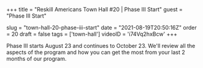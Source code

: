 +++
title = "Reskill Americans Town Hall #20 | Phase III Start"
guest = "Phase III Start"

slug = "town-hall-20-phase-iii-start"
date = "2021-08-19T20:50:16Z"
order = 20
draft = false
tags = ['town-hall']
videoID = 'i74Vq2hxBcw'
+++

Phase III starts August 23 and continues to October 23.  We'll review all the aspects of the program and how you can get the most from your last 2 months of our program.
